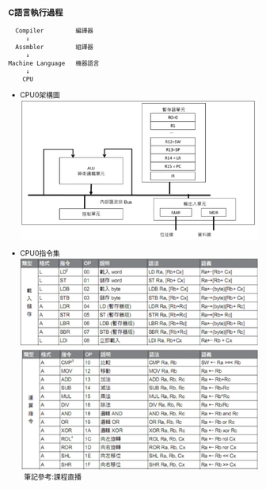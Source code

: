 ### C語言執行過程
```
  Compiler         編譯器  
     ↓  
  Assmbler         組譯器  
     ↓  
Machine Language   機器語言  
     ↓  
    CPU
```
* CPU0架構圖  
![](https://github.com/jifkavnb0205/sp110b/blob/master/note/week2/CPU0.png)

* CPU0指令集  
![](https://github.com/jifkavnb0205/sp110b/blob/master/note/week2/cpu1.png)
![](https://github.com/jifkavnb0205/sp110b/blob/master/note/week2/cpu2.png)
![]()
![]()
筆記參考:課程直播
